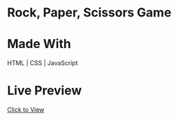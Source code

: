 # Rock, Paper, Scissors Game

# Made With
HTML | CSS | JavaScript

# Live Preview
<a href="https://bazifabdullah.github.io/rock-paper-scissors-game/" target="_blank">Click to View</a>

